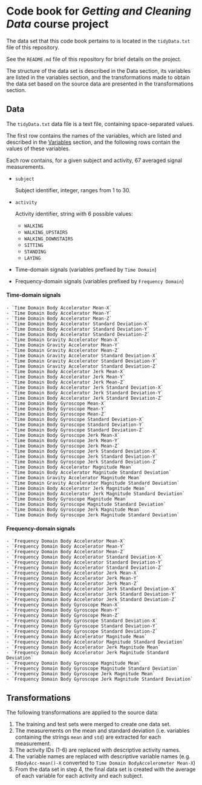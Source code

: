 # Code book for *Getting and Cleaning Data* course project

The data set that this code book pertains to is located in the `tidyData.txt` file of this repository.

See the `README.md` file of this repository for brief details on the project.

The structure of the data set is described in the Data section, its variables are listed in the variables section, and the transformations made to obtain the data set based on the source data are presented in the transformations section.

## Data

The `tidyData.txt` data file is a text file, containing space-separated values.

The first row contains the names of the variables, which are listed and described in the [Variables](#variables) section, and the following rows contain the values of these variables. 

Each row contains, for a given subject and activity, 67 averaged signal measurements.

- `subject`

	Subject identifier, integer, ranges from 1 to 30.

- `activity`

	Activity identifier, string with 6 possible values: 
	- `WALKING`
	- `WALKING_UPSTAIRS`
	- `WALKING_DOWNSTAIRS`
	- `SITTING`
	- `STANDING`
	- `LAYING`

- Time-domain signals (variables prefixed by `Time Domain`)

- Frequency-domain signals (variables prefixed by `Frequency Domain`)

#### Time-domain signals

	- `Time Domain Body Accelerator Mean-X`
	- `Time Domain Body Accelerator Mean-Y`
	- `Time Domain Body Accelerator Mean-Z`
	- `Time Domain Body Accelerator Standard Deviation-X`
	- `Time Domain Body Accelerator Standard Deviation-Y`
	- `Time Domain Body Accelerator Standard Deviation-Z`
	- `Time Domain Gravity Accelerator Mean-X`
	- `Time Domain Gravity Accelerator Mean-Y`
	- `Time Domain Gravity Accelerator Mean-Z`
	- `Time Domain Gravity Accelerator Standard Deviation-X`
	- `Time Domain Gravity Accelerator Standard Deviation-Y`
	- `Time Domain Gravity Accelerator Standard Deviation-Z`
	- `Time Domain Body Accelerator Jerk Mean-X`
	- `Time Domain Body Accelerator Jerk Mean-Y`
	- `Time Domain Body Accelerator Jerk Mean-Z`
	- `Time Domain Body Accelerator Jerk Standard Deviation-X`
	- `Time Domain Body Accelerator Jerk Standard Deviation-Y`
	- `Time Domain Body Accelerator Jerk Standard Deviation-Z`
	- `Time Domain Body Gyroscope Mean-X`
	- `Time Domain Body Gyroscope Mean-Y`
	- `Time Domain Body Gyroscope Mean-Z`
	- `Time Domain Body Gyroscope Standard Deviation-X`
	- `Time Domain Body Gyroscope Standard Deviation-Y`
	- `Time Domain Body Gyroscope Standard Deviation-Z`
	- `Time Domain Body Gyroscope Jerk Mean-X`
	- `Time Domain Body Gyroscope Jerk Mean-Y`
	- `Time Domain Body Gyroscope Jerk Mean-Z`
	- `Time Domain Body Gyroscope Jerk Standard Deviation-X`
	- `Time Domain Body Gyroscope Jerk Standard Deviation-Y`
	- `Time Domain Body Gyroscope Jerk Standard Deviation-Z`
	- `Time Domain Body Accelerator Magnitude Mean`
	- `Time Domain Body Accelerator Magnitude Standard Deviation`
	- `Time Domain Gravity Accelerator Magnitude Mean`
	- `Time Domain Gravity Accelerator Magnitude Standard Deviation`
	- `Time Domain Body Accelerator Jerk Magnitude Mean`
	- `Time Domain Body Accelerator Jerk Magnitude Standard Deviation`
	- `Time Domain Body Gyroscope Magnitude Mean`
	- `Time Domain Body Gyroscope Magnitude Standard Deviation`
	- `Time Domain Body Gyroscope Jerk Magnitude Mean`
	- `Time Domain Body Gyroscope Jerk Magnitude Standard Deviation`
	
#### Frequency-domain signals
	
	- `Frequency Domain Body Accelerator Mean-X`
	- `Frequency Domain Body Accelerator Mean-Y`
	- `Frequency Domain Body Accelerator Mean-Z`
	- `Frequency Domain Body Accelerator Standard Deviation-X`
	- `Frequency Domain Body Accelerator Standard Deviation-Y`
	- `Frequency Domain Body Accelerator Standard Deviation-Z`
	- `Frequency Domain Body Accelerator Jerk Mean-X`
	- `Frequency Domain Body Accelerator Jerk Mean-Y`
	- `Frequency Domain Body Accelerator Jerk Mean-Z`
	- `Frequency Domain Body Accelerator Jerk Standard Deviation-X`
	- `Frequency Domain Body Accelerator Jerk Standard Deviation-Y`
	- `Frequency Domain Body Accelerator Jerk Standard Deviation-Z`
	- `Frequency Domain Body Gyroscope Mean-X`
	- `Frequency Domain Body Gyroscope Mean-Y`
	- `Frequency Domain Body Gyroscope Mean-Z`
	- `Frequency Domain Body Gyroscope Standard Deviation-X`
	- `Frequency Domain Body Gyroscope Standard Deviation-Y`
	- `Frequency Domain Body Gyroscope Standard Deviation-Z`
	- `Frequency Domain Body Accelerator Magnitude Mean`
	- `Frequency Domain Body Accelerator Magnitude Standard Deviation`
	- `Frequency Domain Body Accelerator Jerk Magnitude Mean`
	- `Frequency Domain Body Accelerator Jerk Magnitude Standard Deviation`
	- `Frequency Domain Body Gyroscope Magnitude Mean`
	- `Frequency Domain Body Gyroscope Magnitude Standard Deviation`
	- `Frequency Domain Body Gyroscope Jerk Magnitude Mean`
	- `Frequency Domain Body Gyroscope Jerk Magnitude Standard Deviation`

## Transformations

The following transformations are applied to the source data:

1. The training and test sets were merged to create one data set.
2. The measurements on the mean and standard deviation (i.e. variables containing the strings `mean` and `std`) are extracted for each measurement.
3. The activity IDs (1-6) are replaced with descriptive activity names.
4. The variable names are replaced with descriptive variable names (e.g. `tBodyAcc-mean()-X` converted to `Time Domain BodyAccelerometer Mean-X`)
5. From the data set in step 4, the final data set is created with the average of each variable for each activity and each subject.